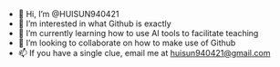 - 👋 Hi, I’m @HUISUN940421
- 👀 I’m interested in what Github is exactly
- 🌱 I’m currently learning how to use AI tools to facilitate teaching
- 💞️ I’m looking to collaborate on how to make use of Github
- 📫 If you have a single clue, email me at huisun940421@gmail.com

<!---
HUISUN940421/HUISUN940421 is a ✨ special ✨ repository because its `README.md` (this file) appears on your GitHub profile.
You can click the Preview link to take a look at your changes.
--->
